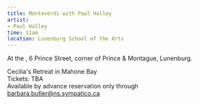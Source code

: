 ```yaml
---
title: Monteverdi with Paul Halley
artist:
- Paul Halley
time: 11am
location: Lunenburg School of the Arts
---
```


At the , 6 Prince Street, corner of Prince & Montague, Lunenburg.

Cecilia's Retreat in Mahone Bay  
Tickets: TBA  
Available by advance reservation only through [barbara.butler@ns.sympatico.ca](mailto:barbara.butler@ns.sympatico.ca)
